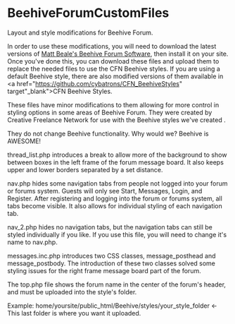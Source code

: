# BeehiveForumCustomFiles
Layout and style modifications for Beehive Forum.

In order to use these modifications, you will need to download the latest versions of <a href="https://github.com/beehiveforum/" target="_blank">Matt Beale's Beehive Forum Software</a>, then install it on your site. Once you've done this, you can download these files and upload them to replace the needed files to use the CFN Beehive styles. If you are using a default Beehive style, there are also modified versions of them available in <a href="https://github.com/cybatrons/CFN_BeehiveStyles" target"_blank">CFN Beehive Styles</a>.

These files have minor modifications to them allowing for more control in styling options in some areas of Beehive Forum. They were created by Creative Freelance Network for use with the Beehive styles we've created .

They do not change Beehive functionality. Why would we? Beehive is AWESOME!

thread_list.php introduces a break to allow more of the background to show between boxes in the left frame of the forum message board. It also keeps upper and lower borders separated by a set distance.

nav.php hides some navigation tabs from people not logged into your forum or forums system. Guests will only see Start, Messages, Login, and Register. After registering and logging into the forum or forums system, all tabs become visible. It also allows for individual styling of each navigation tab.

nav_2.php hides no navigation tabs, but the navigation tabs can still be styled individually if you like. If you use this file, you will need to change it's name to nav.php.

messages.inc.php introduces two CSS classes, message_posthead and message_postbody. The introduction of these two classes solved some styling issues for the right frame message board part of the forum.

The top.php file shows the forum name in the center of the forum's header, and must be uploaded into the style's folder.

Example: home/yoursite/public_html/Beehive/styles/your_style_folder <- This last folder is where you want it uploaded.
